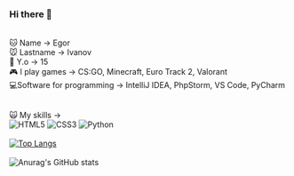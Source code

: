 ### Hi there 👋
<br>
🐱 Name -> Egor<br>
🐭 Lastname -> Ivanov<br>
👦 Y.o -> 15<br>
🎮 I play games -> CS:GO, Minecraft, Euro Track 2, Valorant<br>
💻Software for programming -> IntelliJ IDEA, PhpStorm, VS Code, PyCharm<br>
<br>



🙀 My skills -> 
<br><img alt="HTML5" src="https://img.shields.io/badge/html5-%23E34F26.svg?style=for-the-badge&logo=html5&logoColor=white"/>
<img alt="CSS3" src="https://img.shields.io/badge/css3-%231572B6.svg?style=for-the-badge&logo=css3&logoColor=white"/>
<img alt="Python" src="https://img.shields.io/badge/python-%2314354C.svg?style=for-the-badge&logo=python&logoColor=white"/>
<br><br>
[![Top Langs](https://github-readme-stats.vercel.app/api/top-langs/?username=anuraghazra&layout=compact)](https://github.com/anuraghazra/github-readme-stats) 
<br><br>
![Anurag's GitHub stats](https://github-readme-stats.vercel.app/api?username=Cold&theme=midnight-purple&show_icons=true)



